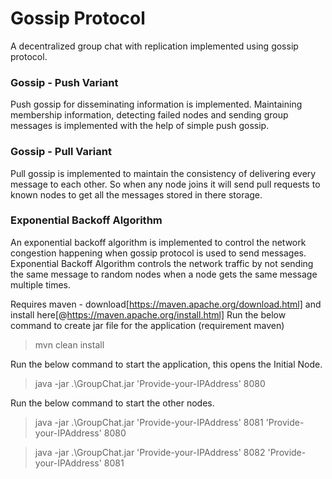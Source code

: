 # **Gossip Protocol**

A decentralized group chat with replication implemented using gossip protocol.

### Gossip - Push Variant
Push gossip for disseminating information is implemented. Maintaining membership information, detecting failed nodes and sending group messages is implemented with the help of simple push gossip.
### Gossip - Pull Variant
Pull gossip is implemented to maintain the consistency of delivering every message to each other. So when any node joins it will send pull requests to known nodes to get all the messages stored in there storage.
### Exponential Backoff Algorithm
An exponential backoff algorithm is implemented to control the network congestion happening when gossip protocol is used to send messages. Exponential Backoff Algorithm controls the network traffic by not sending the same message to random nodes when a node gets the same message multiple times.

Requires maven - download[https://maven.apache.org/download.html] and install here[@https://maven.apache.org/install.html]
Run the below command to create jar file for the application (requirement maven)
> mvn clean install

Run the below command to start the application, this opens the Initial Node.
> java  -jar .\GroupChat.jar 'Provide-your-IPAddress' 8080

Run the below command to start the other nodes.
> java  -jar .\GroupChat.jar 'Provide-your-IPAddress' 8081 'Provide-your-IPAddress' 8080

> java  -jar .\GroupChat.jar  'Provide-your-IPAddress' 8082 'Provide-your-IPAddress' 8081
